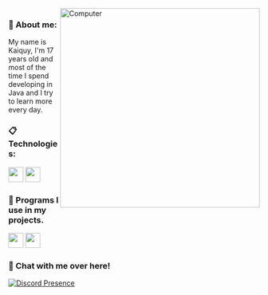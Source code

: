 

<img src="https://i2.wp.com/allhtaccess.info/wp-content/uploads/2018/03/programming.gif?fit=1281%2C716&ssl=1" min-width="200px" max-width="200px" width="400px" align="right" alt="Computer">

### 🎩 About me:

My name is Kaiquy, I'm 17 years old and most of the time
I spend developing in Java
and I try to learn more every day.

### :clipboard: Technologies:

<code><img height="30" src="https://img.shields.io/badge/Java-007396?style=for-the-badge&logo=java&logoColor=white"></code>
<code><img height="30" src="https://img.shields.io/badge/MySQL-007396?style=for-the-badge&logo=java&logoColor=white"></code>

### 🚀 Programs I use in my projects.

<code><img height="30" src="https://img.shields.io/badge/IntelliJ-black?style=for-the-badge&logo=intellij-idea&logoColor=white"></code>
<code><img height="30" src="https://img.shields.io/badge/GitHub_Desktop-gray?style=for-the-badge&logo=github&logoColor=purple"></code>

### 🍷 Chat with me over here!
[![Discord Presence](https://lanyard.cnrad.dev/api/1062171838823792660)](https://discord.com/users/1062171838823792660)
